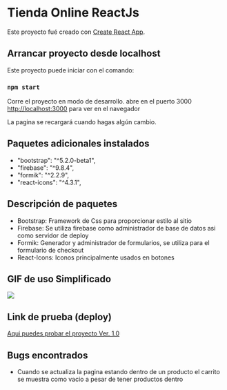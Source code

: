# Tienda Online ReactJs

Este proyecto fué creado con [Create React App](https://github.com/facebook/create-react-app).

## Arrancar proyecto desde localhost

Este proyecto puede iniciar con el comando:

### `npm start`

Corre el proyecto en modo de desarrollo.
abre en el puerto 3000 [http://localhost:3000](http://localhost:3000) para ver en el navegador

La pagina se recargará cuando hagas algún cambio.

## Paquetes adicionales instalados

- "bootstrap": "^5.2.0-beta1",
- "firebase": "^9.8.4",
- "formik": "^2.2.9",
- "react-icons": "^4.3.1",

## Descripción de paquetes

- Bootstrap: Framework de Css para proporcionar estilo al sitio
- Firebase: Se utiliza firebase como administrador de base de datos asi como servidor de deploy
- Formik: Generador y administrador de formularios, se utiliza para el formulario de checkout
- React-Icons: Iconos principalmente usados en botones

## GIF de uso Simplificado

![](https://github.com/vescalante/coder/blob/main/react_shop_app.gif)

## Link de prueba (deploy)

[Aqui puedes probar el proyecto Ver. 1.0](https://coder-project-c84c3.web.app/)

## Bugs encontrados

- Cuando se actualiza la pagina estando dentro de un producto el carrito se muestra como vacio a pesar de tener productos dentro
